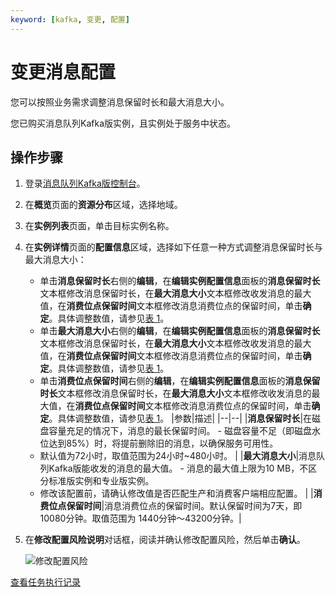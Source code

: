 ```yaml
---
keyword: [kafka, 变更, 配置]
---
```


# 变更消息配置

您可以按照业务需求调整消息保留时长和最大消息大小。

您已购买消息队列Kafka版实例，且实例处于服务中状态。

## 操作步骤

1.  登录[消息队列Kafka版控制台](https://kafka.console.aliyun.com/?spm=a2c4g.11186623.2.22.6bf72638IfKzDm)。

2.  在**概览**页面的**资源分布**区域，选择地域。

3.  在**实例列表**页面，单击目标实例名称。

4.  在**实例详情**页面的**配置信息**区域，选择如下任意一种方式调整消息保留时长与最大消息大小：

    -   单击**消息保留时长**右侧的**编辑**，在**编辑实例配置信息**面板的**消息保留时长**文本框修改消息保留时长，在**最大消息大小**文本框修改收发消息的最大值，在**消费位点保留时间**文本框修改消息消费位点的保留时间，单击**确定**。具体调整数值，请参见[表 1](#table_odt_xrc_ii4)。
    -   单击**最大消息大小**右侧的**编辑**，在**编辑实例配置信息**面板的**消息保留时长**文本框修改消息保留时长，在**最大消息大小**文本框修改收发消息的最大值，在**消费位点保留时间**文本框修改消息消费位点的保留时间，单击**确定**。具体调整数值，请参见[表 1](#table_odt_xrc_ii4)。
    -   单击**消费位点保留时间**右侧的**编辑**，在**编辑实例配置信息**面板的**消息保留时长**文本框修改消息保留时长，在**最大消息大小**文本框修改收发消息的最大值，在**消费位点保留时间**文本框修改消息消费位点的保留时间，单击**确定**。具体调整数值，请参见[表 1](#table_odt_xrc_ii4)。
    |参数|描述|
    |--|--|
    |**消息保留时长**|在磁盘容量充足的情况下，消息的最长保留时间。     -   磁盘容量不足（即磁盘水位达到85%）时，将提前删除旧的消息，以确保服务可用性。
    -   默认值为72小时，取值范围为24小时~480小时。 |
    |**最大消息大小**|消息队列Kafka版能收发的消息的最大值。     -   消息的最大值上限为10 MB，不区分标准版实例和专业版实例。
    -   修改该配置前，请确认修改值是否匹配生产和消费客户端相应配置。 |
    |**消费位点保留时间**|消息消费位点的保留时间。默认保留时间为7天，即10080分钟。取值范围为 1440分钟～43200分钟。|

5.  在**修改配置风险说明**对话框，阅读并确认修改配置风险，然后单击**确认**。

    ![修改配置风险](https://static-aliyun-doc.oss-accelerate.aliyuncs.com/assets/img/zh-CN/3623712261/p277995.png)


[查看任务执行记录](/intl.zh-CN/用户指南/实例/查看任务执行记录.md)

